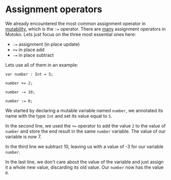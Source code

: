 # Assignment operators
We already encountered the most common assignment operator in [mutability](mutability.html), which is the `:=` operator. There are [many](https://internetcomputer.org/docs/current/developer-docs/build/cdks/motoko-dfinity/language-manual#assignment-operators) assignment operators in Motoko. Lets just focus on the three most essential ones here:

- `:=`	assignment (in place update)
- `+=`	in place add
- `-=`  in place subtract

Lets use all of them in an example:

```motoko
var number : Int = 5;

number += 2;

number -= 10;

number := 0;
```

We started by declaring a mutable variable named `number`, we annotated its name with the type `Int` and set its value equal to `5`.

In the second line, we used the `+=` operator to add the value `2` to the value of `number` and store the end result in the same `number` variable. The value of our variable is now 7. 

In the third line we subtract 10, leaving us with a value of -3 for our variable `number`. 

In the last line, we don't care about the value of the variable and just assign it a whole new value, discarding its old value. Our `number` now has the value `0`.


